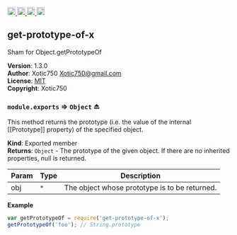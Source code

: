 <a href="https://travis-ci.org/Xotic750/get-prototype-of-x"
   title="Travis status">
<img
   src="https://travis-ci.org/Xotic750/get-prototype-of-x.svg?branch=master"
   alt="Travis status" height="18"/>
</a>
<a href="https://david-dm.org/Xotic750/get-prototype-of-x"
   title="Dependency status">
<img src="https://david-dm.org/Xotic750/get-prototype-of-x.svg"
   alt="Dependency status" height="18"/>
</a>
<a href="https://david-dm.org/Xotic750/get-prototype-of-x#info=devDependencies"
   title="devDependency status">
<img src="https://david-dm.org/Xotic750/get-prototype-of-x/dev-status.svg"
   alt="devDependency status" height="18"/>
</a>
<a href="https://badge.fury.io/js/get-prototype-of-x" title="npm version">
<img src="https://badge.fury.io/js/get-prototype-of-x.svg"
   alt="npm version" height="18"/>
</a>
<a name="module_get-prototype-of-x"></a>

## get-prototype-of-x
Sham for Object.getPrototypeOf

**Version**: 1.3.0  
**Author**: Xotic750 <Xotic750@gmail.com>  
**License**: [MIT](&lt;https://opensource.org/licenses/MIT&gt;)  
**Copyright**: Xotic750  
<a name="exp_module_get-prototype-of-x--module.exports"></a>

### `module.exports` ⇒ <code>Object</code> ⏏
This method returns the prototype (i.e. the value of the internal [[Prototype]] property)
of the specified object.

**Kind**: Exported member  
**Returns**: <code>Object</code> - The prototype of the given object. If there are no inherited properties, null is returned.  

| Param | Type | Description |
| --- | --- | --- |
| obj | <code>\*</code> | The object whose prototype is to be returned. |

**Example**  
```js
var getPrototypeOf = require('get-prototype-of-x');
getPrototypeOf('foo'); // String.prototype
```
